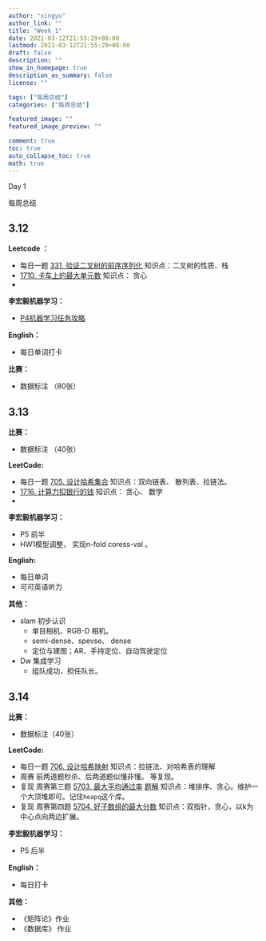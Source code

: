 ```yaml
---
author: "xingyu"
author_link: ""
title: "Week_1"
date: 2021-03-12T21:55:29+08:00
lastmod: 2021-03-12T21:55:29+08:00
draft: false
description: ""
show_in_homepage: true
description_as_summary: false
license: ""

tags: ["每周总结"]
categories: ["每周总结"]

featured_image: ""
featured_image_preview: ""

comment: true
toc: true
auto_collapse_toc: true
math: true
---
```


Day 1 

每周总结

<!--more-->

##  3.12

**Leetcode ：**

* 每日一题  [331. 验证二叉树的前序序列化](https://leetcode-cn.com/problems/verify-preorder-serialization-of-a-binary-tree/)   知识点：二叉树的性质、栈
* [1710. 卡车上的最大单元数](https://leetcode-cn.com/problems/maximum-units-on-a-truck/)   知识点： 贪心
* 

**李宏毅机器学习：**

* [P4机器学习任务攻略](https://www.bilibili.com/video/BV1Wv411h7kN?p=4)

**English：**

* 每日单词打卡

**比赛：**

* 数据标注 （80张）

##  3.13

**比赛：**

* 数据标注 （40张）

**LeetCode:**

* 每日一题   [705. 设计哈希集合](https://leetcode-cn.com/problems/design-hashset/)   知识点：双向链表、 散列表、拉链法。
* [1716. 计算力扣银行的钱](https://leetcode-cn.com/problems/calculate-money-in-leetcode-bank/)   知识点： 贪心、 数学
* 

**李宏毅机器学习：**

* P5  前半
* HW1模型调整， 实现n-fold coress-val 。

**English:**

* 每日单词 
* 可可英语听力

**其他：**

* slam 初步认识    
  * 单目相机、RGB-D 相机。
  * semi-dense、spevse、 dense
  * 定位与建图；AR、手持定位、自动驾驶定位
* Dw 集成学习
  * 组队成功，担任队长。

## 3.14

**比赛：**

* 数据标注（40张）

**LeetCode:**

* 每日一题 [706. 设计哈希映射](https://leetcode-cn.com/problems/design-hashmap/)    知识点：拉链法、对哈希表的理解
* 周赛    前两道题秒杀、后两道题似懂非懂。  等复现。
* 复现 周赛第三题      [5703. 最大平均通过率](https://leetcode-cn.com/problems/maximum-average-pass-ratio/)      [题解](https://leetcode-cn.com/problems/maximum-average-pass-ratio/solution/python-dfsbu-xing-da-ding-dui-niu-bi-by-6gubx/)   知识点：堆排序、贪心。维护一个大顶堆即可。记住`heapq`这个库。 
* 复现  周赛第四题    [5704. 好子数组的最大分数](https://leetcode-cn.com/problems/maximum-score-of-a-good-subarray/)   知识点：双指针，贪心，以k为中心点向两边扩展。

**李宏毅机器学习：**

* P5 后半

**English：**

* 每日打卡

**其他：**

* 《矩阵论》作业
* 《数据库》 作业









